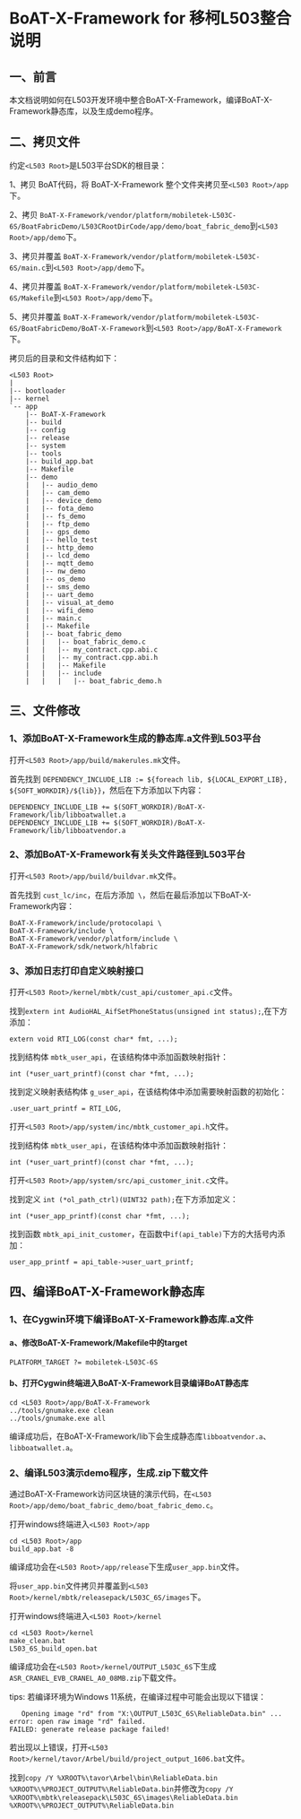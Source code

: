 # BoAT-X-Framework for 移柯L503整合说明


## 一、前言

本文档说明如何在L503开发环境中整合BoAT-X-Framework，编译BoAT-X-Framework静态库，以及生成demo程序。


## 二、拷贝文件

约定`<L503 Root>`是L503平台SDK的根目录：

1、拷贝 BoAT代码，将 BoAT-X-Framework 整个文件夹拷贝至`<L503 Root>/app`下。

2、拷贝 `BoAT-X-Framework/vendor/platform/mobiletek-L503C-6S/BoatFabricDemo/L503CRootDirCode/app/demo/boat_fabric_demo`到`<L503 Root>/app/demo`下。

3、拷贝并覆盖 `BoAT-X-Framework/vendor/platform/mobiletek-L503C-6S/main.c`到`<L503 Root>/app/demo`下。

4、拷贝并覆盖 `BoAT-X-Framework/vendor/platform/mobiletek-L503C-6S/Makefile`到`<L503 Root>/app/demo`下。

5、拷贝并覆盖 `BoAT-X-Framework/vendor/platform/mobiletek-L503C-6S/BoatFabricDemo/BoAT-X-Framework`到`<L503 Root>/app/BoAT-X-Framework`下。


拷贝后的目录和文件结构如下：
```
<L503 Root>
|
|-- bootloader
|-- kernel
`-- app
    |-- BoAT-X-Framework
    |-- build
    |-- config
    |-- release
    |-- system
    |-- tools	
	|-- build_app.bat	
    |-- Makefile	
    |-- demo
    |   |-- audio_demo
    |   |-- cam_demo
    |   |-- device_demo
    |   |-- fota_demo
    |   |-- fs_demo
    |   |-- ftp_demo
    |   |-- gps_demo
    |   |-- hello_test
	|   |-- http_demo
    |   |-- lcd_demo
    |   |-- mqtt_demo
    |   |-- nw_demo
    |   |-- os_demo
    |   |-- sms_demo
    |   |-- uart_demo
    |   |-- visual_at_demo
    |   |-- wifi_demo
    |   |-- main.c
    |   |-- Makefile
    |   |-- boat_fabric_demo
    |   |   |-- boat_fabric_demo.c
    |   |   |-- my_contract.cpp.abi.c
    |   |   |-- my_contract.cpp.abi.h
    |   |   |-- Makefile
    |   |   |-- include
    |   |   |   |-- boat_fabric_demo.h
```


## 三、文件修改

### 1、添加BoAT-X-Framework生成的静态库.a文件到L503平台

  打开`<L503 Root>/app/build/makerules.mk`文件。
  
  首先找到 `DEPENDENCY_INCLUDE_LIB := ${foreach lib, ${LOCAL_EXPORT_LIB}, ${SOFT_WORKDIR}/${lib}}`，然后在下方添加以下内容：
  ```
  DEPENDENCY_INCLUDE_LIB += $(SOFT_WORKDIR)/BoAT-X-Framework/lib/libboatwallet.a
  DEPENDENCY_INCLUDE_LIB += $(SOFT_WORKDIR)/BoAT-X-Framework/lib/libboatvendor.a
  ```

### 2、添加BoAT-X-Framework有关头文件路径到L503平台

  打开`<L503 Root>/app/build/buildvar.mk`文件。
  
  首先找到 `cust_lc/inc`，在后方添加` \`，然后在最后添加以下BoAT-X-Framework内容：
  ```
  BoAT-X-Framework/include/protocolapi \
  BoAT-X-Framework/include \
  BoAT-X-Framework/vendor/platform/include \
  BoAT-X-Framework/sdk/network/hlfabric
  ```

### 3、添加日志打印自定义映射接口

  打开`<L503 Root>/kernel/mbtk/cust_api/customer_api.c`文件。
  
  找到`extern int AudioHAL_AifSetPhoneStatus(unsigned int status);`,在下方添加：
  ```
  extern void RTI_LOG(const char* fmt, ...);
  ```
  
  找到结构体 `mbtk_user_api`，在该结构体中添加函数映射指针：
  ```
  int (*user_uart_printf)(const char *fmt, ...);
  ```

  找到定义映射表结构体 `g_user_api`，在该结构体中添加需要映射函数的初始化：
  ```
  .user_uart_printf = RTI_LOG,
  ```  
  
  打开`<L503 Root>/app/system/inc/mbtk_customer_api.h`文件。
  
  找到结构体 `mbtk_user_api`，在该结构体中添加函数映射指针：
  ```
  int (*user_uart_printf)(const char *fmt, ...);
  ``` 
  
  打开`<L503 Root>/app/system/src/api_customer_init.c`文件。
  
  找到定义 `int (*ol_path_ctrl)(UINT32 path);`在下方添加定义：
  ```
  int (*user_app_printf)(const char *fmt, ...);
  ```
  
  找到函数 `mbtk_api_init_customer`，在函数中`if(api_table)`下方的大括号内添加：
  ```
  user_app_printf = api_table->user_uart_printf;
  ```
  

## 四、编译BoAT-X-Framework静态库

### 1、在Cygwin环境下编译BoAT-X-Framework静态库.a文件

   #### a、修改BoAT-X-Framework/Makefile中的target
   ```
   PLATFORM_TARGET ?= mobiletek-L503C-6S
   ```
   
   #### b、打开Cygwin终端进入BoAT-X-Framework目录编译BoAT静态库
   ```
   cd <L503 Root>/app/BoAT-X-Framework
   ../tools/gnumake.exe clean
   ../tools/gnumake.exe all
   ```
   
   编译成功后，在BoAT-X-Framework/lib下会生成静态库`libboatvendor.a`、`libboatwallet.a`。
   

### 2、编译L503演示demo程序，生成.zip下载文件

   通过BoAT-X-Framework访问区块链的演示代码，在`<L503 Root>/app/demo/boat_fabric_demo/boat_fabric_demo.c`。
   
   打开windows终端进入`<L503 Root>/app`
   ```
   cd <L503 Root>/app
   build_app.bat -8
   ```

   编译成功会在`<L503 Root>/app/release`下生成`user_app.bin`文件。

   将`user_app.bin`文件拷贝并覆盖到`<L503 Root>/kernel/mbtk/releasepack/L503C_6S/images`下。

   打开windows终端进入`<L503 Root>/kernel`
   ```
   cd <L503 Root>/kernel
   make_clean.bat
   L503_6S_build_open.bat
   ```

   编译成功会在`<L503 Root>/kernel/OUTPUT_L503C_6S`下生成`ASR_CRANEL_EVB_CRANEL_A0_08MB.zip`下载文件。

   tips: 若编译环境为Windows 11系统，在编译过程中可能会出现以下错误：
   ```
      Opening image "rd" from "X:\OUTPUT_L503C_6S\ReliableData.bin" ...
   error: open raw image "rd" failed.
   FAILED: generate release package failed!
   ```

   若出现以上错误，打开`<L503 Root>/kernel/tavor/Arbel/build/project_output_1606.bat`文件。

   找到`copy /Y %XROOT%\tavor\Arbel\bin\ReliableData.bin   %XROOT%\%PROJECT_OUTPUT%\ReliableData.bin`并修改为`copy /Y %XROOT%\mbtk\releasepack\L503C_6S\images\ReliableData.bin   %XROOT%\%PROJECT_OUTPUT%\ReliableData.bin`